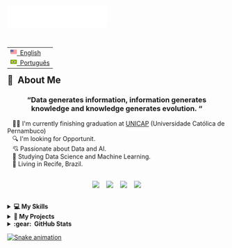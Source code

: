 <img src="svg/headline_en.svg"></img>
<div>

<table align="right">
 <tr><td><a href="README_us.md"><img src="https://github.com/pedrrocabral/pedrrocabral/blob/7c4a9d0eaf8e5e1528d89a675a94da46f801ec18/svg/us-flag.png" height="15"> &nbsp;English</a></td></tr>
 <tr><td><a href="README.md"><img src="https://github.com/pedrrocabral/pedrrocabral/blob/7c4a9d0eaf8e5e1528d89a675a94da46f801ec18/svg/br-flag.png" height="15"> &nbsp;Português</a></td></tr>
</table>

## :space_invader: &nbsp;About Me
<div align="center">

### “Data generates information, information generates knowledge and knowledge generates evolution. “
</div>

&nbsp;&nbsp;&nbsp;🧑‍💻 I'm currently finishing graduation at [UNICAP](https://portal.unicap.br/) (Universidade Católica de Pernambuco) \
&nbsp;&nbsp;&nbsp;🔍 I'm looking for Opportunit.\
&nbsp;&nbsp;&nbsp;💘 Passionate about Data and AI.\
&nbsp;&nbsp;&nbsp;📘 Studying Data Science and Machine Learning.\
&nbsp;&nbsp;&nbsp;🌵 Living in Recife, Brazil.
&nbsp;&nbsp;&nbsp;&nbsp;  
&nbsp;&nbsp;&nbsp;&nbsp;  
<p align="center">
  <a href="https://api.whatsapp.com/send?phone=5581998854988&text=Oii%20Pedro%2C%20peguei%20seu%20Whatsapp%20no%20Github!" target="_blank"><img src="https://img.shields.io/badge/WhatsApp-25D366?style=for-the-badge&logo=whatsapp&logoColor=white" target="_blank"></a>&nbsp;&nbsp;&nbsp;
  <a href="https://www.instagram.com/pedrrogomes" target="_blank"><img src="https://img.shields.io/badge/-Instagram-%23E4405F?style=for-the-badge&logo=instagram&logoColor=white" target="_blank"></a>&nbsp;&nbsp;&nbsp;
  <a href="https://www.linkedin.com/in/pedro-cabral-450571187" target="_blank"><img src="https://img.shields.io/badge/-LinkedIn-%230077B5?style=for-the-badge&logo=linkedin&logoColor=white" target="_blank"></a>&nbsp;&nbsp;&nbsp;
  <a href = "mailto:pedrogomes3108@hotmail.com"><img src="https://img.shields.io/badge/Microsoft_Outlook-0078D4?style=for-the-badge&logo=microsoft-outlook&logoColor=white"></a>
  </p>

 ##
 
 <details>
  <summary><b> 💻&nbsp;My Skills</b></summary>
  <br>
  <style="display: inline_block">
  <img alt="Pedro-Python" src="https://img.shields.io/badge/Python-14354C?style=for-the-badge&logo=python&logoColor=white">&nbsp;
  <img alt="Pedro-mysql" src="https://img.shields.io/badge/MySQL-00000F?style=for-the-badge&logo=mysql&logoColor=white">&nbsp;
  <img alt="Pedro-sqlite" src="https://img.shields.io/badge/SQLite-07405E?style=for-the-badge&logo=sqlite&logoColor=white">&nbsp;
  <img alt="Pedro-vscod" src="https://img.shields.io/badge/Visual_Studio_Code-0078D4?style=for-the-badge&logo=visual%20studio%20code&logoColor=white">&nbsp;<br>
  <img alt="Pedro-jupyter" src="https://img.shields.io/badge/jupyter-%23FA0F00.svg?style=for-the-badge&logo=jupyter&logoColor=white">&nbsp;
  <img alt="Pedro-pandas" src="https://img.shields.io/badge/pandas-%23150458.svg?style=for-the-badge&logo=pandas&logoColor=white">&nbsp;
  <br>
   </details>
  
 <details>
  <summary><b>📂 My Projects</b></summary>
   <br/>
   <table align="center">
    <tr><td>Poject</a></td><td>Description</a></td><td>Language</a></td><td>Link</a></td></tr>
    <tr><td>DataFake</a></td><td>Test data generator library</a></td><td><img src="https://github.com/devicons/devicon/blob/1119b9f84c0290e0f0b38982099a2bd027a48bf1/icons/python/python-original.svg" height="25"></a></td><td>https://github.com/pedrrocabral/DataFake</a></td></tr/>
   </table>
   <br/> 
 </details>
  
  
 <details>
  <summary><b>:gear: &nbsp;GitHub Stats</b></summary>
  <br>
    <p align="center">
        <img height="150px" src="https://github-readme-streak-stats.herokuapp.com?user=pedrrocabral&theme=onedark&hide_border=true">
    </p>
    <div align="center">
  <a href="https://github.com/pedrrocabral">
  <img height="150em" src="https://github-readme-stats.vercel.app/api?username=pedrrocabral&show_icons=true&theme=onedark&include_all_commits=true&count_private=true">
  <img height="150em" src="https://github-readme-stats.vercel.app/api/top-langs/?username=pedrrocabral&layout=compact&langs_count=7&theme=onedark">
    <div align="center"><br>
  <a href="https://github.com/pedrrocabral">
  <img height="150em" src="https://github-profile-trophy.vercel.app/?username=pedrrocabral&theme=onedark">
</div>
</details>  

 ![Snake animation](https://github.com/pedrrocabral/pedrrocabral/blob/output/github-contribution-grid-snake.svg)
